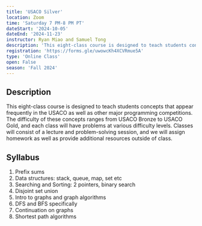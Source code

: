```yaml
---
title: 'USACO Silver'
location: Zoom
time: 'Saturday 7 PM-8 PM PT'
dateStart: '2024-10-05'
dateEnd: '2024-11-23'
instructor: Ryan Miao and Samuel Tong
description: 'This eight-class course is designed to teach students concepts that appear frequently in the USACO as well as other major programming competitions.'
registration: 'https://forms.gle/uwowcKh4XCVRmue5A'
type: 'Online Class'
open: False
season: 'Fall 2024'
---
```


## Description

This eight-class course is designed to teach students concepts that appear frequently in the USACO as well as other major programming competitions. The difficulty of these concepts ranges from USACO Bronze to USACO Gold, and each class will have problems at various difficulty levels. Classes will consist of a lecture and problem-solving session, and we will assign homework as well as provide additional resources outside of class.

## Syllabus

1. Prefix sums
2. Data structures: stack, queue, map, set etc
3. Searching and Sorting: 2 pointers, binary search
4. Disjoint set union
5. Intro to graphs and graph algorithms
6. DFS and BFS specifically
7. Continuation on graphs
8. Shortest path algorithms

